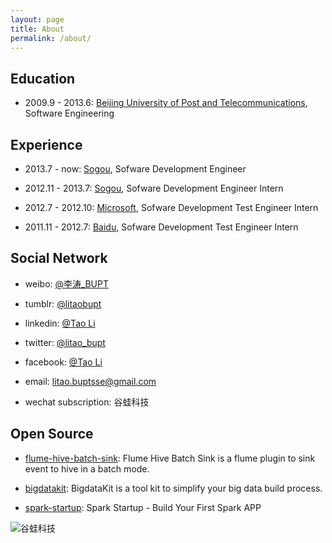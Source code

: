 ```yaml
---
layout: page
title: About
permalink: /about/
---
```


## Education

* 2009.9 - 2013.6: [Beijing University of Post and Telecommunications](http://www.bupt.edu.cn), Software Engineering

## Experience

* 2013.7 - now: [Sogou](https://www.sogou.com), Sofware Development Engineer

* 2012.11 - 2013.7: [Sogou](https://www.sogou.com), Sofware Development Engineer Intern

* 2012.7 - 2012.10: [Microsoft](https://www.microsoft.com), Sofware Development Test Engineer Intern

* 2011.11 - 2012.7: [Baidu](http://www.baidu.com), Sofware Development Test Engineer Intern

## Social Network

* weibo: [@李涛_BUPT](http://weibo.com/romeo1990)

* tumblr: [@litaobupt](http://guaver.info)

* linkedin: [@Tao Li](https://www.linkedin.com/in/litao1990)

* twitter: [@litao_bupt](https://twitter.com/litao_bupt)

* facebook: [@Tao Li](https://www.facebook.com/tao.li.794)

* email: [litao.buptsse@gmail.com](mailto:litao.buptsse@gmail.com)

* wechat subscription: 谷蛙科技

## Open Source

* [flume-hive-batch-sink](http://www.guaver.info/flume-hive-batch-sink): Flume Hive Batch Sink is a flume plugin to sink event to hive in a batch mode.

* [bigdatakit](http://www.guaver.info/bigdatakit): BigdataKit is a tool kit to simplify your big data build process.

* [spark-startup](http://www.guaver.info/spark-startup): Spark Startup - Build Your First Spark APP

![谷蛙科技](http://7xid4y.com1.z0.glb.clouddn.com/guaver_info_weixin_qrcode.jpg)

